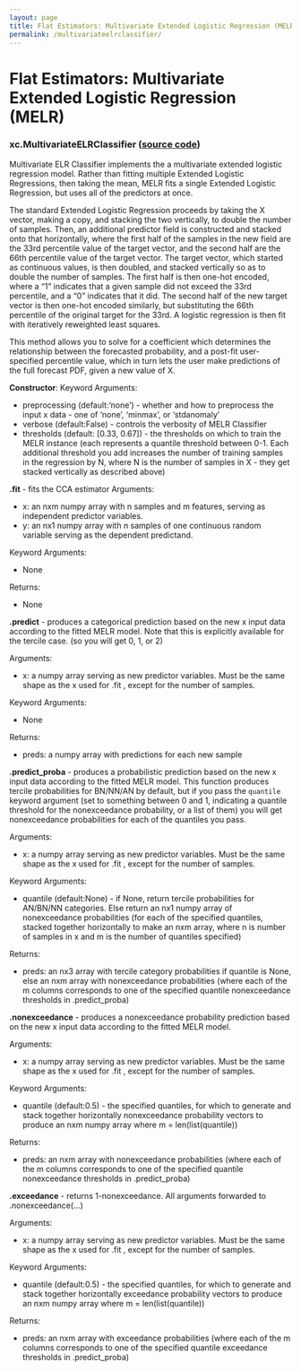 ```yaml
---
layout: page 
title: Flat Estimators: Multivariate Extended Logistic Regression (MELR)
permalink: /multivariateelrclassifier/
---
```


# Flat Estimators: Multivariate Extended Logistic Regression (MELR)
### xc.MultivariateELRClassifier ([source code](https://github.com/kjhall01/xcast/blob/b1764eaa1bfaf17c85447f6571caf016a13b2915/src/flat_estimators/classifiers/elr.py#L41))

Multivariate ELR Classifier implements the a multivariate extended logistic regression model. Rather than fitting multiple Extended Logistic Regressions, then taking the mean, MELR fits a single Extended Logistic Regression, but uses all of the predictors at once. 

The standard Extended Logistic Regression proceeds by taking the X vector, making a copy, and stacking the two vertically, to double the number of samples. Then, an additional predictor field is constructed and stacked onto that horizontally, where the first half of the samples in the new field are the 33rd percentile value of the target vector, and the second half are the 66th percentile value of the target vector. The target vector, which started as continuous values, is then doubled, and stacked vertically so as to double the number of samples. The first half is then one-hot encoded, where a “1” indicates that a given sample did not exceed the 33rd percentile, and a “0” indicates that it did. The second half of the new target vector is then one-hot encoded similarly, but substituting the 66th percentile of the original target for the 33rd. A logistic regression is then fit with iteratively reweighted least squares. 

This method allows you to solve for a coefficient which determines the relationship between the forecasted probability, and a post-fit user-specified percentile value, which in turn lets the user make predictions of the full forecast PDF, given a new value of X. 

**Constructor**: 
Keyword Arguments: 
- preprocessing (default:’none’) - whether and how to preprocess the input x data - one of ‘none’, ‘minmax’, or ‘stdanomaly’ 
- verbose (default:False) - controls the verbosity of MELR Classifier
- thresholds (default: [0.33, 0.67]) - the thresholds on which to train the MELR instance (each represents a quantile threshold between 0-1. Each additional threshold you add increases the number of training samples in the regression by N, where N is the number of samples in X - they get stacked vertically as described above) 

**.fit** - fits the CCA estimator
Arguments: 
- x: an nxm numpy array with n samples and m features, serving as independent predictor variables.
- y: an nx1 numpy array with n samples of one continuous random variable serving as the dependent predictand.   

Keyword Arguments:
- None
	
Returns: 
- None

**.predict** - produces a categorical prediction based on the new x input data according to the fitted MELR model. Note that this is explicitly available for the tercile case. (so you will get 0, 1, or 2) 
 
Arguments: 
- x: a numpy array serving as new predictor variables. Must be the same shape as the x used for .fit , except for the number of samples. 

Keyword Arguments:
- None 

Returns: 
- preds: a numpy array with predictions for each new sample

**.predict_proba** - produces a probabilistic prediction based on the new x input data according to the fitted MELR model. This function produces tercile probabilities for BN/NN/AN by default, but if you pass the `quantile` keyword argument (set to something between 0 and 1, indicating a quantile threshold for the nonexceedance probability, or a list of them) you will get nonexceedance probabilities for each of the quantiles you pass.  
 
Arguments: 
- x: a numpy array serving as new predictor variables. Must be the same shape as the x used for .fit , except for the number of samples. 

Keyword Arguments:
- quantile (default:None) - if None, return tercile probabilities for AN/BN/NN categories. Else return an nx1 numpy array of nonexceedance probabilities (for each of the specified quantiles, stacked together horizontally to make an nxm array, where n is number of samples in x and m is the number of quantiles specified) 

Returns: 
- preds: an nx3 array with tercile category probabilities if quantile is None, else an nxm array with nonexceedance probabilities (where each of the m columns corresponds to one of the specified quantile nonexceedance thresholds in .predict_proba)

**.nonexceedance** - produces a nonexceedance probability prediction based on the new x input data according to the fitted MELR model.  
 
Arguments: 
- x: a numpy array serving as new predictor variables. Must be the same shape as the x used for .fit , except for the number of samples. 

Keyword Arguments:
- quantile (default:0.5) - the specified quantiles, for which to generate and stack together horizontally nonexceedance probability vectors to produce an nxm numpy array where m = len(list(quantile)) 

Returns: 
- preds: an nxm array with nonexceedance probabilities (where each of the m columns corresponds to one of the specified quantile nonexceedance thresholds in .predict_proba) 

**.exceedance** - returns 1-nonexceedance. All arguments forwarded to .nonexceedance(...)  
 
Arguments: 
- x: a numpy array serving as new predictor variables. Must be the same shape as the x used for .fit , except for the number of samples. 

Keyword Arguments:
- quantile (default:0.5) - the specified quantiles, for which to generate and stack together horizontally exceedance probability vectors to produce an nxm numpy array where m = len(list(quantile)) 

Returns: 
- preds: an nxm array with exceedance probabilities (where each of the m columns corresponds to one of the specified quantile exceedance thresholds in .predict_proba)
